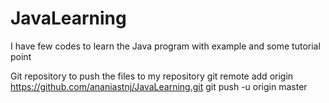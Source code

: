 # JavaLearning
I have few codes to learn the Java program with example and some tutorial point

Git repository to push the files to my repository
 git remote add origin https://github.com/ananiastnj/JavaLearning.git
 git push -u origin master

